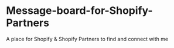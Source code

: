 # Message-board-for-Shopify-Partners
A place for Shopify & Shopify Partners to find and connect with me

